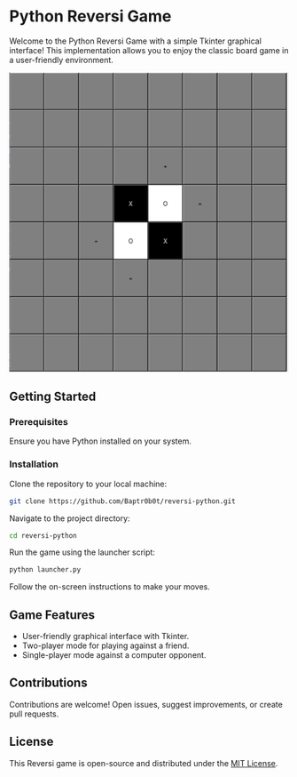 
# Python Reversi Game

Welcome to the Python Reversi Game with a simple Tkinter graphical interface! This implementation allows you to enjoy the classic board game in a user-friendly environment.

![Reversi Game](https://github.com/Baptr0b0t/Reversi-python/blob/main/Reversi-screenshot.png)
## Getting Started

### Prerequisites

Ensure you have Python installed on your system.

### Installation

Clone the repository to your local machine:

```bash
git clone https://github.com/Baptr0b0t/reversi-python.git
```

Navigate to the project directory:

```bash
cd reversi-python
```

Run the game using the launcher script:

```bash
python launcher.py
```

Follow the on-screen instructions to make your moves.

## Game Features

- User-friendly graphical interface with Tkinter.
- Two-player mode for playing against a friend.
- Single-player mode against a computer opponent.

## Contributions

Contributions are welcome! Open issues, suggest improvements, or create pull requests.

## License

This Reversi game is open-source and distributed under the [MIT License](LICENSE).

